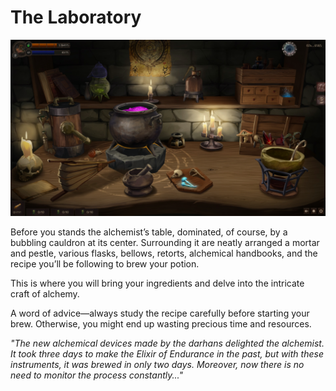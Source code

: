 # The Laboratory

![](images/lab.2x.png)

Before you stands the alchemist’s table, dominated, of course, by a bubbling cauldron at its center. Surrounding it are neatly arranged a mortar and pestle, various flasks, bellows, retorts, alchemical handbooks, and the recipe you’ll be following to brew your potion.

This is where you will bring your ingredients and delve into the intricate craft of alchemy.

A word of advice—always study the recipe carefully before starting your brew. Otherwise, you might end up wasting precious time and resources.

*"The new alchemical devices made by the darhans delighted the alchemist. It took three days to make the Elixir of Endurance in the past, but with these instruments, it was brewed in only two days. Moreover, now there is no need to monitor the process constantly..."*